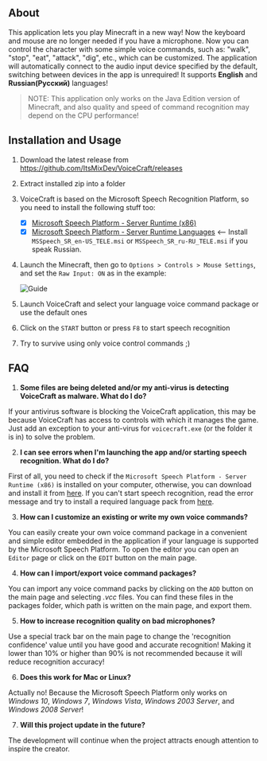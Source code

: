 ## About

This application lets you play Minecraft in a new way! Now the keyboard and mouse are no longer needed if you have a microphone. Now you can control the character with some simple voice commands, such as: "walk", "stop", "eat", "attack", "dig", etc., which can be customized. The application will automatically connect to the audio input device specified by the default, switching between devices in the app is unrequired! It supports **English** and **Russian(Русский)** languages!

>NOTE: This application only works on the Java Edition version of Minecraft, and also quality and speed of command recognition may depend on the CPU performance!

## Installation and Usage

1. Download the latest release from https://github.com/ItsMixDev/VoiceCraft/releases
2. Extract installed zip into a folder
3. VoiceCraft is based on the Microsoft Speech Recognition Platform, so you need to install the following stuff too:
   - [x] [Microsoft Speech Platform - Server Runtime (x86)](https://www.microsoft.com/en-us/download/details.aspx?id=16789)
   - [x] [Microsoft Speech Platform - Server Runtime Languages](https://www.microsoft.com/en-us/download/details.aspx?id=24139) <-- Install `MSSpeech_SR_en-US_TELE.msi` or `MSSpeech_SR_ru-RU_TELE.msi` if you speak Russian. 
4. Launch the Minecraft, then go to `Options > Controls > Mouse Settings`, and set the `Raw Input: ON` as in the example:

   ![Guide](https://user-images.githubusercontent.com/83579961/117535465-8dc53e00-affe-11eb-9b0e-bc48878f19cd.png)

5. Launch VoiceCraft and select your language voice command package or use the default ones
6. Click on the `START` button or press `F8` to start speech recognition
7. Try to survive using only voice control commands ;)

## FAQ

1. **Some files are being deleted and/or my anti-virus is detecting VoiceCraft as malware. What do I do?**

If your antivirus software is blocking the VoiceCraft application, this may be because VoiceCraft has access to controls with which it manages the game. Just add an exception to your anti-virus for `voicecraft.exe` (or the folder it is in) to solve the problem.

2. **I can see errors when I'm launching the app and/or starting speech recognition. What do I do?**

First of all, you need to check if the `Microsoft Speech Platform - Server Runtime (x86)` is installed on your computer, otherwise, you can download and install it from [here](https://www.microsoft.com/en-us/download/details.aspx?id=16789). If you can't start speech recognition, read the error message and try to install a required language pack
from [here](https://www.microsoft.com/en-us/download/details.aspx?id=24139).

3. **How can I customize an existing or write my own voice commands?**

You can easily create your own voice command package in a convenient and simple editor embedded in the application if your language is supported by the Microsoft Speech Platform. To open the editor you can open an `Editor` page or click on the `EDIT` button on the main page.

4. **How can I import/export voice command packages?**

You can import any voice command packs by clicking on the `ADD` button on the main page and selecting *.vcc* files. You can find these files in the packages folder, which path is written on the main page, and export them.

5. **How to increase recognition quality on bad microphones?**

Use a special track bar on the main page to change the 'recognition confidence' value until you have good and accurate recognition! Making it lower than 10% or higher than 90% is not recommended because it will reduce recognition accuracy!

6. **Does this work for Mac or Linux?**

Actually no! Because the Microsoft Speech Platform only works on *Windows 10*, *Windows 7*, *Windows Vista*, *Windows 2003 Server*, and *Windows 2008 Server*!

7. **Will this project update in the future?**

The development will continue when the project attracts enough attention to inspire the creator.

